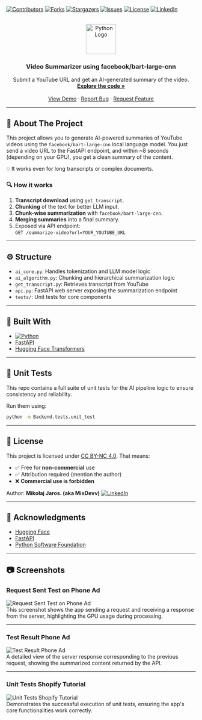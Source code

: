 
<!-- Improved compatibility of back to top link -->
<a id="readme-top"></a>

[![Contributors][contributors-shield]][contributors-url]
[![Forks][forks-shield]][forks-url]
[![Stargazers][stars-shield]][stars-url]
[![Issues][issues-shield]][issues-url]
[![License][license-shield]][license-url]
[![LinkedIn][linkedin-shield]][linkedin-url]

<br />
<div align="center">
  <a href="https://github.com/Mielone2Good/VideoSummarizerAI">
    <img src="https://www.python.org/static/community_logos/python-logo.png" alt="Python Logo" height="80">
  </a>

  <h3 align="center">Video Summarizer using facebook/bart-large-cnn</h3>

  <p align="center">
    Submit a YouTube URL and get an AI-generated summary of the video.
    <br />
    <a href="https://github.com/Mielone2Good/VideoSummarizerAI"><strong>Explore the code »</strong></a>
    <br />
    <br />
    <a href="https://github.com/Mielone2Good/VideoSummarizerAI">View Demo</a>
    ·
    <a href="https://github.com/Mielone2Good/VideoSummarizerAI/issues/new?labels=bug&template=bug-report---.md">Report Bug</a>
    ·
    <a href="https://github.com/Mielone2Good/VideoSummarizerAI/issues/new?labels=enhancement&template=feature-request---.md">Request Feature</a>
  </p>
</div>

---

## 📌 About The Project

This project allows you to generate AI-powered summaries of YouTube videos using the `facebook/bart-large-cnn` local language model. You just send a video URL to the FastAPI endpoint, and within ~8 seconds (depending on your GPU), you get a clean summary of the content.

💡 It works even for long transcripts or complex documents.

### 🔍 How it works

1. **Transcript download** using `get_transcript`.
2. **Chunking** of the text for better LLM input.
3. **Chunk-wise summarization** with `facebook/bart-large-cnn`.
4. **Merging summaries** into a final summary.
5. Exposed via API endpoint:  
   `GET /summarize-video?url=YOUR_YOUTUBE_URL`

---

## ⚙️ Structure

- `ai_core.py`: Handles tokenization and LLM model logic  
- `ai_algorithm.py`: Chunking and hierarchical summarization logic  
- `get_transcript.py`: Retrieves transcript from YouTube  
- `api.py`: FastAPI web server exposing the summarization endpoint  
- `tests/`: Unit tests for core components

---

## 🚀 Built With

* [![Python](https://img.shields.io/badge/Python-3.10+-blue?style=for-the-badge&logo=python&logoColor=white)](https://www.python.org/)
* [FastAPI](https://fastapi.tiangolo.com/)
* [Hugging Face Transformers](https://huggingface.co/docs/transformers/index)

---

## 🧪 Unit Tests

This repo contains a full suite of unit tests for the AI pipeline logic to ensure consistency and reliability.

Run them using:

```bash
python -m Backend.tests.unit_test
````

---

## 🚫 License

This project is licensed under [CC BY-NC 4.0](https://creativecommons.org/licenses/by-nc/4.0/).
That means:

* ✅ Free for **non-commercial** use
* ✅ Attribution required (mention the author)
* ❌ **Commercial use is forbidden**

Author: **Mikołaj Jaros. (aka MixDevv)**
[![LinkedIn](https://img.shields.io/badge/-Mikołaj%20Jaros-blue?style=flat&logo=Linkedin&logoColor=white)](https://www.linkedin.com/in/mikolajjaros/)

---

## 🙏 Acknowledgments

* [Hugging Face](https://huggingface.co/)
* [FastAPI](https://fastapi.tiangolo.com/)
* [Python Software Foundation](https://www.python.org/)

--- 

## 📷 Screenshots

### Request Sent Test on Phone Ad  
![Request Sent Test on Phone Ad](screenshots/RequestSent_test_on_phone_ad.png)  
This screenshot shows the app sending a request and receiving a response from the server, highlighting the GPU usage during processing.

---

### Test Result Phone Ad  
![Test Result Phone Ad](screenshots/TestResult_PhoneAd.png)  
A detailed view of the server response corresponding to the previous request, showing the summarized content returned by the API.

---

### Unit Tests Shopify Tutorial  
![Unit Tests Shopify Tutorial](screenshots/UnitTests_ShopifyTutorial.png)  
Demonstrates the successful execution of unit tests, ensuring the app's core functionalities work correctly.



<!-- MARKDOWN LINKS & IMAGES -->

[contributors-shield]: https://img.shields.io/github/contributors/Mielone2Good/summarizer.svg?style=for-the-badge
[contributors-url]: https://github.com/Mielone2Good/VideoSummarizerAI/graphs/contributors
[forks-shield]: https://img.shields.io/github/forks/Mielone2Good/summarizer.svg?style=for-the-badge
[forks-url]: https://github.com/Mielone2Good/VideoSummarizerAI/network/members
[stars-shield]: https://img.shields.io/github/stars/Mielone2Good/summarizer.svg?style=for-the-badge
[stars-url]: https://github.com/Mielone2Good/VideoSummarizerAI/stargazers
[issues-shield]: https://img.shields.io/github/issues/Mielone2Good/summarizer.svg?style=for-the-badge
[issues-url]: https://github.com/Mielone2Good/VideoSummarizerAI/issues
[license-shield]: https://img.shields.io/badge/License-CC%20BY--NC%204.0-lightgrey?style=for-the-badge
[license-url]: https://creativecommons.org/licenses/by-nc/4.0/
[linkedin-shield]: https://img.shields.io/badge/-LinkedIn-black.svg?style=for-the-badge&logo=linkedin&colorB=555
[linkedin-url]: https://www.linkedin.com/in/mikolajjaros/



